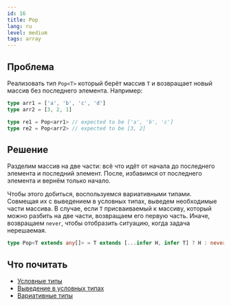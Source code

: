 ```yaml
---
id: 16
title: Pop
lang: ru
level: medium
tags: array
---
```


## Проблема

Реализовать тип `Pop<T>` который берёт массив `T` и возвращает новый массив без последнего элемента.
Например:

```typescript
type arr1 = ['a', 'b', 'c', 'd']
type arr2 = [3, 2, 1]

type re1 = Pop<arr1> // expected to be ['a', 'b', 'c']
type re2 = Pop<arr2> // expected to be [3, 2]
```

## Решение

Разделим массив на две части: всё что идёт от начала до последнего элемента и последний элемент.
После, избавимся от последнего элемента и вернём только начало.

Чтобы этого добиться, воспользуемся вариативными типами.
Совмещая их с выведением в условных типах, выведем необходимые части массива.
В случае, если `T` присваиваемый к массиву, который можно разбить на две части, возвращаем его первую часть.
Иначе, возвращаем `never`, чтобы отобразить ситуацию, когда задача нерешаемая.

```typescript
type Pop<T extends any[]> = T extends [...infer H, infer T] ? H : never;
```

## Что почитать

- [Условные типы](https://www.typescriptlang.org/docs/handbook/2/conditional-types.html)
- [Выведение в условных типах](https://www.typescriptlang.org/docs/handbook/advanced-types.html#type-inference-in-conditional-types)
- [Вариативные типы](https://www.typescriptlang.org/docs/handbook/release-notes/typescript-4-0.html#variadic-tuple-types)
